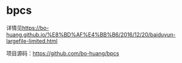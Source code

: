 # bpcs

详情见<https://bo-huang.github.io/%E8%BD%AF%E4%BB%B6/2016/12/20/baiduyun-largefile-limited.html>

项目源码：<https://github.com/bo-huang/bpcs>
